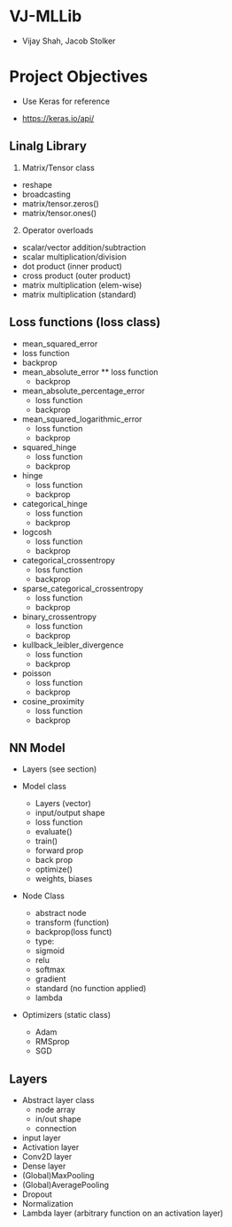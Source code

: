 # VJ-MLLib
 * Vijay Shah, Jacob Stolker
# Project Objectives
 * Use Keras for reference
  - https://keras.io/api/
## Linalg Library
1. Matrix/Tensor class
* reshape
* broadcasting
* matrix/tensor.zeros()
* matrix/tensor.ones()
2. Operator overloads
* scalar/vector addition/subtraction
* scalar multiplication/division
* dot product (inner product)
* cross product (outer product)
* matrix multiplication (elem-wise)
* matrix multiplication (standard)



## Loss functions (loss class)
* mean_squared_error
 * loss function
 * backprop
* mean_absolute_error
    ** loss function
    - backprop
 * mean_absolute_percentage_error
    - loss function
    - backprop
 * mean_squared_logarithmic_error
    - loss function
    - backprop
 * squared_hinge
    - loss function
    - backprop
 * hinge
    - loss function
    - backprop
 * categorical_hinge
    - loss function
    - backprop
 * logcosh
    - loss function
    - backprop
 * categorical_crossentropy
    - loss function
    - backprop
 * sparse_categorical_crossentropy
    - loss function
    - backprop
 * binary_crossentropy
    - loss function
    - backprop
 * kullback_leibler_divergence
    - loss function
    - backprop
 * poisson
    - loss function
    - backprop
 * cosine_proximity
   - loss function
   - backprop



## NN Model
 * Layers (see section)
 * Model class
   - Layers (vector)
   - input/output shape
   - loss function
   - evaluate()
   - train()
    - forward prop
    - back prop
   - optimize()
   - weights, biases


 * Node Class
   - abstract node
   - transform (function)
   - backprop(loss funct)
   - type:
    - sigmoid
    - relu
    - softmax
    - gradient
    - standard (no function applied)
    - lambda
 * Optimizers (static class)
   - Adam
   - RMSprop
   - SGD


## Layers
 * Abstract layer class
   - node array
   - in/out shape
   - connection
 * input layer
 * Activation layer
 * Conv2D layer
 * Dense layer
 * (Global)MaxPooling
 * (Global)AveragePooling
 * Dropout
 * Normalization
 * Lambda layer (arbitrary function on an activation layer)
 

 
